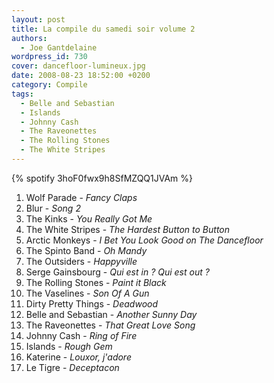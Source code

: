 ```yaml
---
layout: post
title: La compile du samedi soir volume 2
authors:
  - Joe Gantdelaine
wordpress_id: 730
cover: dancefloor-lumineux.jpg
date: 2008-08-23 18:52:00 +0200
category: Compile
tags:
  - Belle and Sebastian
  - Islands
  - Johnny Cash
  - The Raveonettes
  - The Rolling Stones
  - The White Stripes
---
```


{% spotify 3hoF0fwx9h8SfMZQQ1JVAm %}

1. Wolf Parade - _Fancy Claps_
1. Blur - _Song 2_
1. The Kinks - _You Really Got Me_
1. The White Stripes - _The Hardest Button to Button_
1. Arctic Monkeys - _I Bet You Look Good on The Dancefloor_
1. The Spinto Band - _Oh Mandy_
1. The Outsiders - _Happyville_
1. Serge Gainsbourg - _Qui est in ? Qui est out ?_
1. The Rolling Stones - _Paint it Black_
1. The Vaselines - _Son Of A Gun_
1. Dirty Pretty Things - _Deadwood_
1. Belle and Sebastian - _Another Sunny Day_
1. The Raveonettes - _That Great Love Song_
1. Johnny Cash - _Ring of Fire_
1. Islands - _Rough Gem_
1. Katerine - _Louxor, j'adore_
1. Le Tigre - _Deceptacon_
